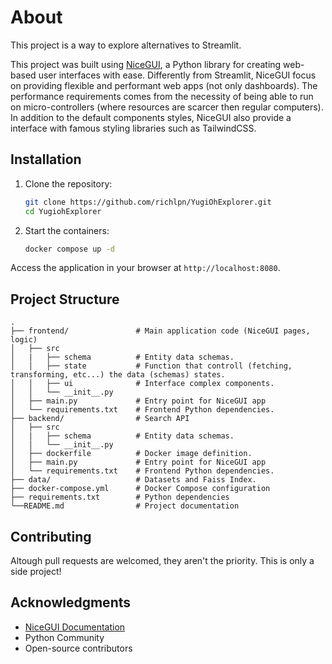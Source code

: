 # About

This project is a way to explore alternatives to Streamlit. 

This project was built using [NiceGUI](https://nicegui.io/), a Python library for creating web-based user interfaces with ease. Differently from Streamlit, NiceGUI focus on providing flexible and performant web apps (not only dashboards). The performance requirements comes from the necessity of being able to run on micro-controllers (where resources are scarcer then regular computers). In addition to the default components styles, NiceGUI also provide a interface with famous styling libraries such as TailwindCSS.

## Installation

1. Clone the repository:
    ```bash
    git clone https://github.com/richlpn/YugiOhExplorer.git
    cd YugiohExplorer
    ```

2. Start the containers:
    ```bash
    docker compose up -d
    ```

Access the application in your browser at `http://localhost:8080`.

## Project Structure

```
.
├── frontend/               # Main application code (NiceGUI pages, logic)
│   ├── src
│   |   ├── schema          # Entity data schemas. 
│   │   ├── state           # Function that controll (fetching, transforming, etc...) the data (schemas) states. 
│   │   ├── ui              # Interface complex components. 
│   │   └── __init__.py     
│   ├── main.py             # Entry point for NiceGUI app
│   └── requirements.txt    # Frontend Python dependencies.
├── backend/                # Search API
│   ├── src
│   |   ├── schema          # Entity data schemas. 
│   │   └── __init__.py     
│   ├── dockerfile          # Docker image definition.
│   ├── main.py             # Entry point for NiceGUI app
│   └── requirements.txt    # Frontend Python dependencies.
├── data/                   # Datasets and Faiss Index.    
├── docker-compose.yml      # Docker Compose configuration
├── requirements.txt        # Python dependencies
└──README.md                # Project documentation
```
## Contributing

Altough pull requests are welcomed, they aren't the priority. This is only a side project!

## Acknowledgments

- [NiceGUI Documentation](https://nicegui.io/documentation)
- Python Community
- Open-source contributors